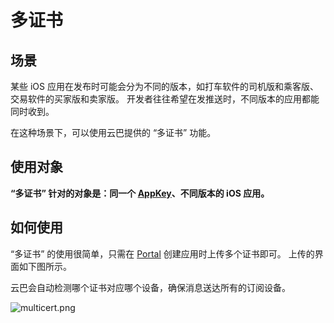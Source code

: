 # 多证书

## 场景

某些 iOS 应用在发布时可能会分为不同的版本，如打车软件的司机版和乘客版、交易软件的买家版和卖家版。
开发者往往希望在发推送时，不同版本的应用都能同时收到。

在这种场景下，可以使用云巴提供的 “多证书” 功能。

## 使用对象

**“多证书” 针对的对象是：同一个 [AppKey](http://yunba.io/docs2/appkey)、不同版本的 iOS 应用。**

## 如何使用

“多证书” 的使用很简单，只需在 [Portal](http://yunba.io/docs2/portal) 创建应用时上传多个证书即可。
上传的界面如下图所示。


云巴会自动检测哪个证书对应哪个设备，确保消息送达所有的订阅设备。



![multicert.png](https://raw.githubusercontent.com/yunba/docs/master/image/for_kb/multicert.png)
